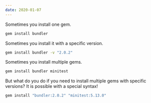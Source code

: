 ```yaml
---
date: 2020-01-07
---
```


Sometimes you install one gem.

```bash
gem install bundler
```

Sometimes you install it with a specific version.

```bash
gem install bundler -v "2.0.2"
```

Sometimes you install multiple gems.

```bash
gem install bundler minitest
```

But what do you do if you need to install multiple gems with specific versions?
It is possible with a special syntax!

```bash
gem install "bundler:2.0.2" "minitest:5.13.0"
```
